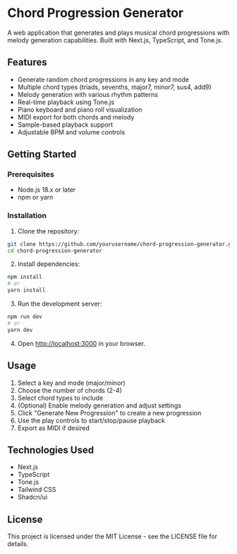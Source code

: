# Chord Progression Generator

A web application that generates and plays musical chord progressions with melody generation capabilities. Built with Next.js, TypeScript, and Tone.js.

## Features

- Generate random chord progressions in any key and mode
- Multiple chord types (triads, sevenths, major7, minor7, sus4, add9)
- Melody generation with various rhythm patterns
- Real-time playback using Tone.js
- Piano keyboard and piano roll visualization
- MIDI export for both chords and melody
- Sample-based playback support
- Adjustable BPM and volume controls

## Getting Started

### Prerequisites

- Node.js 18.x or later
- npm or yarn

### Installation

1. Clone the repository:

```bash
git clone https://github.com/yourusername/chord-progression-generator.git
cd chord-progression-generator
```

2. Install dependencies:

```bash
npm install
# or
yarn install
```

3. Run the development server:

```bash
npm run dev
# or
yarn dev
```

4. Open [http://localhost:3000](http://localhost:3000) in your browser.

## Usage

1. Select a key and mode (major/minor)
2. Choose the number of chords (2-4)
3. Select chord types to include
4. (Optional) Enable melody generation and adjust settings
5. Click "Generate New Progression" to create a new progression
6. Use the play controls to start/stop/pause playback
7. Export as MIDI if desired

## Technologies Used

- Next.js
- TypeScript
- Tone.js
- Tailwind CSS
- Shadcn/ui

## License

This project is licensed under the MIT License - see the LICENSE file for details.

